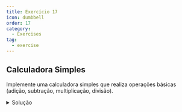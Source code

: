 ```yaml
---
title: Exercício 17
icon: dumbbell
order: 17
category:
  - Exercises
tag:
  - exercise
---
```


## Calculadora Simples

Implemente uma calculadora simples que realiza operações básicas (adição, subtração, multiplicação, divisão).

<details>
  <summary>Solução</summary>

  ### Código
  ```js
    function calcular(operacao, numero1, numero2) {
        switch (operacao) {
            case 'adição':
                return numero1 + numero2;
            case 'subtração':
                return numero1 - numero2;
            case 'multiplicação':
                return numero1 * numero2;
            case 'divisão':
                if (numero2 !== 0) {
                    return numero1 / numero2;
                } else {
                    return 'Não é possível dividir por zero.';
                }
            default:
                return 'Operação inválida.';
        }
    }

    // Exemplos de uso
    const resultado1 = calcular('adição', 5, 3);
    console.log('5 + 3 =', resultado1);

    const resultado2 = calcular('subtração', 10, 4);
    console.log('10 - 4 =', resultado2);

    const resultado3 = calcular('multiplicação', 2, 6);
    console.log('2 * 6 =', resultado3);

    const resultado4 = calcular('divisão', 8, 2);
    console.log('8 / 2 =', resultado4);

    const resultado5 = calcular('divisão', 10, 0);
    console.log('10 / 0 =', resultado5);
  ```

  ### Explicação
  Nesta implementação, a função calcular recebe a operação desejada ('adição', 'subtração', 'multiplicação' ou 'divisão') e dois números como argumentos. A função utiliza um switch para realizar a operação correspondente e retorna o resultado. Há uma verificação para evitar a divisão por zero.
</details>